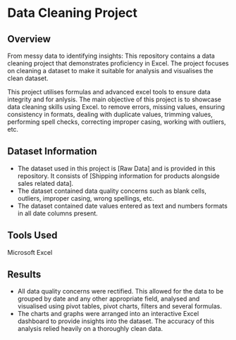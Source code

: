 # Data Cleaning Project


## Overview

From messy data to identifying insights: This repository contains a data cleaning project that demonstrates proficiency in Excel. The project focuses on cleaning a dataset to make it suitable for analysis and visualises the clean dataset.

This project utilises formulas and advanced excel tools to ensure data integrity and for anlysis. The main objective of this project is to showcase data cleaning skills using Excel. to remove errors, missing values, ensuring consistency in formats, dealing with duplicate values, trimming values, performing spell checks, correcting improper casing, working with outliers, etc. 

## Dataset Information

- The dataset used in this project is [Raw Data] and is provided in this repository. It consists of [Shipping information for products alongside sales related data]. 
- The dataset contained data quality concerns such as blank cells, outliers, improper casing, wrong spellings, etc.
- The dataset contained date values entered as text and numbers formats in all date columns present.


## Tools Used

Microsoft Excel


## Results

- All data quality concerns were rectified. This allowed for the data to be grouped by date and any other appropriate field, analysed and visualised using pivot tables, pivot charts, filters and several formulas.
- The charts and graphs were arranged into an interactive Excel dashboard to provide insights into the dataset. The accuracy of this analysis relied heavily on a thoroughly clean data.
